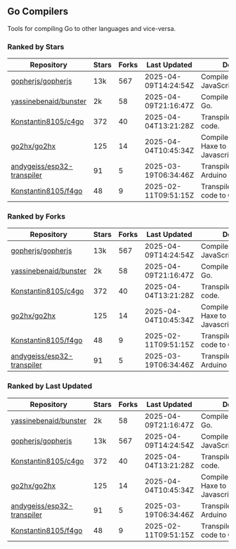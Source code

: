 ## Go Compilers

Tools for compiling Go to other languages and vice-versa.

### Ranked by Stars

| Repository | Stars | Forks | Last Updated | Description | 
|------------|-------|-------|--------------|-------------|
| [gopherjs/gopherjs](https://github.com/gopherjs/gopherjs) | 13k | 567 | 2025-04-09T14:24:54Z |  Compiler from Go to JavaScript. |
| [yassinebenaid/bunster](https://github.com/yassinebenaid/bunster) | 2k | 58 | 2025-04-09T21:16:47Z |  Compile shell scripts to Go. |
| [Konstantin8105/c4go](https://github.com/Konstantin8105/c4go) | 372 | 40 | 2025-04-04T13:21:28Z |  Transpile C code to Go code. |
| [go2hx/go2hx](https://github.com/go2hx/go2hx) | 125 | 14 | 2025-04-04T10:45:34Z |  Compiler from Go to Haxe to Javascript/C++/Java/C#. |
| [andygeiss/esp32-transpiler](https://github.com/andygeiss/esp32-transpiler) | 91 | 5 | 2025-03-19T06:34:46Z |  Transpile Go into Arduino code. |
| [Konstantin8105/f4go](https://github.com/Konstantin8105/f4go) | 48 | 9 | 2025-02-11T09:51:15Z |  Transpile FORTRAN 77 code to Go code. |

### Ranked by Forks

| Repository | Stars | Forks | Last Updated | Description | 
|------------|-------|-------|--------------|-------------|
| [gopherjs/gopherjs](https://github.com/gopherjs/gopherjs) | 13k | 567 | 2025-04-09T14:24:54Z |  Compiler from Go to JavaScript. |
| [yassinebenaid/bunster](https://github.com/yassinebenaid/bunster) | 2k | 58 | 2025-04-09T21:16:47Z |  Compile shell scripts to Go. |
| [Konstantin8105/c4go](https://github.com/Konstantin8105/c4go) | 372 | 40 | 2025-04-04T13:21:28Z |  Transpile C code to Go code. |
| [go2hx/go2hx](https://github.com/go2hx/go2hx) | 125 | 14 | 2025-04-04T10:45:34Z |  Compiler from Go to Haxe to Javascript/C++/Java/C#. |
| [Konstantin8105/f4go](https://github.com/Konstantin8105/f4go) | 48 | 9 | 2025-02-11T09:51:15Z |  Transpile FORTRAN 77 code to Go code. |
| [andygeiss/esp32-transpiler](https://github.com/andygeiss/esp32-transpiler) | 91 | 5 | 2025-03-19T06:34:46Z |  Transpile Go into Arduino code. |

### Ranked by Last Updated

| Repository | Stars | Forks | Last Updated | Description | 
|------------|-------|-------|--------------|-------------|
| [yassinebenaid/bunster](https://github.com/yassinebenaid/bunster) | 2k | 58 | 2025-04-09T21:16:47Z |  Compile shell scripts to Go. |
| [gopherjs/gopherjs](https://github.com/gopherjs/gopherjs) | 13k | 567 | 2025-04-09T14:24:54Z |  Compiler from Go to JavaScript. |
| [Konstantin8105/c4go](https://github.com/Konstantin8105/c4go) | 372 | 40 | 2025-04-04T13:21:28Z |  Transpile C code to Go code. |
| [go2hx/go2hx](https://github.com/go2hx/go2hx) | 125 | 14 | 2025-04-04T10:45:34Z |  Compiler from Go to Haxe to Javascript/C++/Java/C#. |
| [andygeiss/esp32-transpiler](https://github.com/andygeiss/esp32-transpiler) | 91 | 5 | 2025-03-19T06:34:46Z |  Transpile Go into Arduino code. |
| [Konstantin8105/f4go](https://github.com/Konstantin8105/f4go) | 48 | 9 | 2025-02-11T09:51:15Z |  Transpile FORTRAN 77 code to Go code. |

